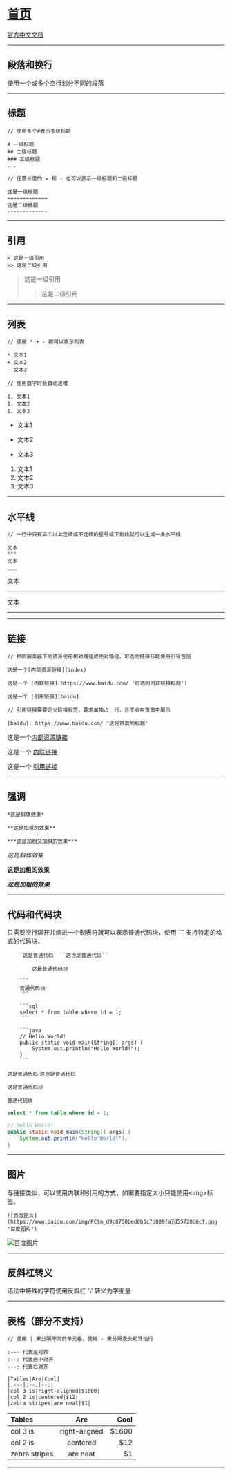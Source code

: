 # [首页](/blog/)

[官方中文文档](https://markdown-zh.readthedocs.io/en/latest/)

***

## 段落和换行

使用一个或多个空行划分不同的段落

***

## 标题

```
// 使用多个#表示多级标题

# 一级标题
## 二级标题
### 三级标题
...

// 任意长度的 = 和 - 也可以表示一级标题和二级标题

这是一级标题
=============
这是二级标题
-------------
```

***

## 引用

```
> 这是一级引用
>> 这是二级引用
```

> 这是一级引用
>> 这是二级引用

***

## 列表

```
// 使用 * + - 都可以表示列表

* 文本1
+ 文本2
- 文本3

// 使用数字时会自动递增

1. 文本1
1. 文本2
1. 文本3
```

* 文本1
+ 文本2
- 文本3

1. 文本1
1. 文本2
1. 文本3

***

## 水平线

```
// 一行中只有三个以上连续或不连续的星号或下划线就可以生成一条水平线

文本
***
文本
___
```

文本
***
文本
___

***

## 链接

```
// 相同服务器下的资源使用相对路径或绝对路径，可选的链接标题使用引号包围

这是一个[内部资源链接](index)

这是一个 [内联链接](https://www.baidu.com/ '可选的内联链接标题') 

这是一个 [引用链接][baidu]

// 引用链接需要定义链接标签，要求单独占一行，且不会在页面中展示

[baidu]: https://www.baidu.com/ '这是百度的标题'
```
这是一个[内部资源链接](index)

这是一个 [内联链接](https://www.baidu.com/ '可选的内联链接标题') 

这是一个 [引用链接][baidu]

[baidu]: https://www.baidu.com/ '这是百度的标题'

***

## 强调

```
*这是斜体效果*

**这是加粗的效果**

***这是加粗又加斜的效果***
```

*这是斜体效果*

**这是加粗的效果**

***这是加粗的效果***

***

## 代码和代码块

只需要空行隔开并缩进一个制表符就可以表示普通代码块，使用 ``` 支持特定的格式的代码块。

```
    `这是普通代码` ``这也是普通代码``

        这是普通代码块

    ```
    普通代码块
    ```

    ```sql
    select * from table where id = 1;
    ```

    ```java
    // Hello World!
    public static void main(String[] args) {
        System.out.println("Hello World!");
    }
    ```
```

`这是普通代码` ``这也是普通代码``

    这是普通代码块

```
普通代码块
```

```sql
select * from table where id = 1;
```

```java
// Hello World!
public static void main(String[] args) {
    System.out.println("Hello World!");
}
```
***

## 图片

与链接类似，可以使用内联和引用的方式，如需要指定大小只能使用\<img>标签。

```text
![百度图片](https://www.baidu.com/img/PCtm_d9c8750bed0b3c7d089fa7d55720d6cf.png "百度图片")
```

![百度图片](https://www.baidu.com/img/PCtm_d9c8750bed0b3c7d089fa7d55720d6cf.png "百度图片")

***

## 反斜杠转义

语法中特殊的字符使用反斜杠 '\\' 转义为字面量

***

## 表格（部分不支持）

```
// 使用 | 来分隔不同的单元格，使用 - 来分隔表头和其他行

:--- 代表左对齐
:--: 代表居中对齐
---: 代表右对齐

|Tables|Are|Cool|
|:---|:--:|--:|
|col 3 is|right-aligned|$1600|
|col 2 is|centered|$12|
|zebra stripes|are neat|$1|
```
|Tables|Are|Cool|
|:---|:--:|--:|
|col 3 is|right-aligned|$1600|
|col 2 is|centered|$12|
|zebra stripes|are neat|$1|

***